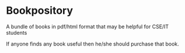 # Bookpository
A bundle of books in pdf/html format that may be helpful for CSE/IT students

If anyone finds any book useful then he/she should purchase that book.
